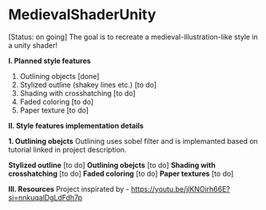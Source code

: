 # MedievalShaderUnity
[Status: on going] The goal is to recreate a medieval-illustration-like style in a unity shader!

**I. Planned style features**
  1. Outlining objects [done]
  2. Stylized outline (shakey lines etc.) [to do]
  3. Shading with crosshatching [to do]
  4. Faded coloring [to do]
  5. Paper texture [to do]

**II. Style features implementation details**

  **1. Outlining obejcts**
  Outlining uses sobel filter and is implemanted based on tutorial linked in project description.
  
  **Stylized outline**
  [to do]
  **Outlining obejcts**
  [to do]
  **Shading with crosshatching**
  [to do]
  **Faded coloring**
  [to do]
  **Paper textures**
  [to do]

**III. Resources**
Project inspirated by - https://youtu.be/jlKNOirh66E?si=nnkuqalDgLdFdh7p
